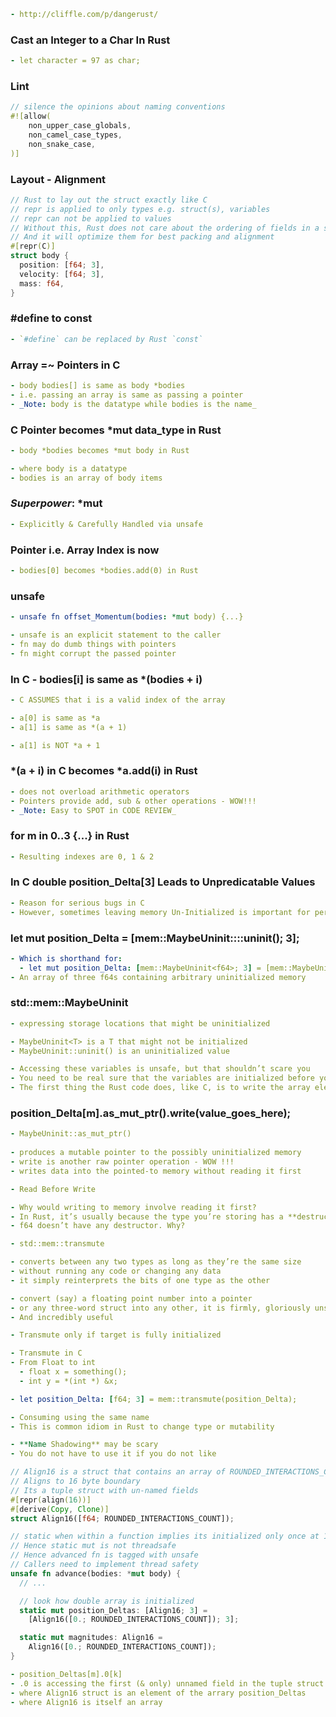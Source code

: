```yaml
- http://cliffle.com/p/dangerust/
```

### Cast an Integer to a Char In Rust
```yaml
- let character = 97 as char;
```


### Lint
```rust
// silence the opinions about naming conventions
#![allow(
    non_upper_case_globals,
    non_camel_case_types,
    non_snake_case,
)]
```

### Layout - Alignment
```rust
// Rust to lay out the struct exactly like C
// repr is applied to only types e.g. struct(s), variables
// repr can not be applied to values
// Without this, Rust does not care about the ordering of fields in a struct
// And it will optimize them for best packing and alignment
#[repr(C)]
struct body {
  position: [f64; 3],
  velocity: [f64; 3],
  mass: f64,
}
```

### #define to const
```yaml
- `#define` can be replaced by Rust `const`
```

### Array =~ Pointers in C
```yaml
- body bodies[] is same as body *bodies
- i.e. passing an array is same as passing a pointer
- _Note: body is the datatype while bodies is the name_
```

### C Pointer becomes *mut data_type in Rust
```yaml
- body *bodies becomes *mut body in Rust

- where body is a datatype
- bodies is an array of body items
```

### _Superpower_: *mut
```yaml
- Explicitly & Carefully Handled via unsafe
```

### Pointer i.e. Array Index is now
```yaml
- bodies[0] becomes *bodies.add(0) in Rust
```

### unsafe
```yaml
- unsafe fn offset_Momentum(bodies: *mut body) {...}

- unsafe is an explicit statement to the caller
- fn may do dumb things with pointers
- fn might corrupt the passed pointer
```

### In C - bodies[i] is same as *(bodies + i)
```yaml
- C ASSUMES that i is a valid index of the array

- a[0] is same as *a
- a[1] is same as *(a + 1)

- a[1] is NOT *a + 1
```

### *(a + i) in C becomes *a.add(i) in Rust
```yaml
- does not overload arithmetic operators
- Pointers provide add, sub & other operations - WOW!!!
- _Note: Easy to SPOT in CODE REVIEW_
```

### for m in 0..3 {...} in Rust
```yaml
- Resulting indexes are 0, 1 & 2
```

### In C double position_Delta[3] Leads to Unpredicatable Values
```yaml
- Reason for serious bugs in C
- However, sometimes leaving memory Un-Initialized is important for performance
```

### let mut position_Delta = [mem::MaybeUninit::<f64>::uninit(); 3];
```yaml
- Which is shorthand for:
  - let mut position_Delta: [mem::MaybeUninit<f64>; 3] = [mem::MaybeUninit::uninit(); 3];
- An array of three f64s containing arbitrary uninitialized memory
```

### std::mem::MaybeUninit
```yaml
- expressing storage locations that might be uninitialized

- MaybeUninit<T> is a T that might not be initialized
- MaybeUninit::uninit() is an uninitialized value

- Accessing these variables is unsafe, but that shouldn’t scare you
- You need to be real sure that the variables are initialized before you read them
- The first thing the Rust code does, like C, is to write the array elements with valid data
```

### position_Delta[m].as_mut_ptr().write(value_goes_here);
```yaml
- MaybeUninit::as_mut_ptr()
  
- produces a mutable pointer to the possibly uninitialized memory
- write is another raw pointer operation - WOW !!!
- writes data into the pointed-to memory without reading it first
```

```yaml
- Read Before Write

- Why would writing to memory involve reading it first?
- In Rust, it’s usually because the type you’re storing has a **destructor**
- f64 doesn’t have any destructor. Why?
```

```yaml
- std::mem::transmute

- converts between any two types as long as they’re the same size
- without running any code or changing any data
- it simply reinterprets the bits of one type as the other

- convert (say) a floating point number into a pointer
- or any three-word struct into any other, it is firmly, gloriously unsafe
- And incredibly useful

- Transmute only if target is fully initialized
```

```yaml
- Transmute in C
- From Float to int
  - float x = something();
  - int y = *(int *) &x;
```

```yaml
- let position_Delta: [f64; 3] = mem::transmute(position_Delta);

- Consuming using the same name
- This is common idiom in Rust to change type or mutability

- **Name Shadowing** may be scary
- You do not have to use it if you do not like
```

```rust
// Align16 is a struct that contains an array of ROUNDED_INTERACTIONS_COUNT f64s
// Aligns to 16 byte boundary
// Its a tuple struct with un-named fields
#[repr(align(16))]
#[derive(Copy, Clone)]
struct Align16([f64; ROUNDED_INTERACTIONS_COUNT]);
```

```rust
// static when within a function implies its initialized only once at 1st fn call
// Hence static mut is not threadsafe
// Hence advanced fn is tagged with unsafe
// Callers need to implement thread safety
unsafe fn advance(bodies: *mut body) {
  // ...

  // look how double array is initialized
  static mut position_Deltas: [Align16; 3] =
    [Align16([0.; ROUNDED_INTERACTIONS_COUNT]); 3];

  static mut magnitudes: Align16 =
    Align16([0.; ROUNDED_INTERACTIONS_COUNT]);
}
```

```yaml
- position_Deltas[m].0[k]
- .0 is accessing the first (& only) unnamed field in the tuple struct Align16
- where Align16 struct is an element of the arrary position_Deltas
- where Align16 is itself an array
```
